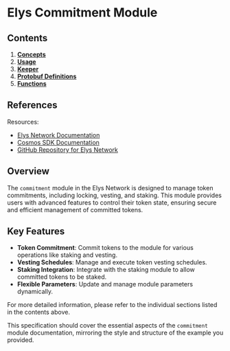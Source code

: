 # Elys Commitment Module

## Contents

1. **[Concepts](01_concepts.md)**
2. **[Usage](02_usage.md)**
3. **[Keeper](03_keeper.md)**
4. **[Protobuf Definitions](04_protobuf_definitions.md)**
5. **[Functions](05_functions.md)**

## References

Resources:

- [Elys Network Documentation](https://docs.elys.network)
- [Cosmos SDK Documentation](https://docs.cosmos.network)
- [GitHub Repository for Elys Network](https://github.com/elys-network/elys)

## Overview

The `commitment` module in the Elys Network is designed to manage token commitments, including locking, vesting, and staking. This module provides users with advanced features to control their token state, ensuring secure and efficient management of committed tokens.

## Key Features

- **Token Commitment**: Commit tokens to the module for various operations like staking and vesting.
- **Vesting Schedules**: Manage and execute token vesting schedules.
- **Staking Integration**: Integrate with the staking module to allow committed tokens to be staked.
- **Flexible Parameters**: Update and manage module parameters dynamically.

For more detailed information, please refer to the individual sections listed in the contents above.

This specification should cover the essential aspects of the `commitment` module documentation, mirroring the style and structure of the example you provided.
